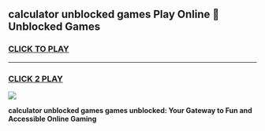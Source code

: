 
## calculator unblocked games Play Online 👋 Unblocked Games
<h3>
<a href="https://premium.freeplayer.one?title=calculator_unblocked_games&ref=19F">CLICK TO PLAY</a></h3>
<hr>

<h3>
<a href="https://premium.freeplayer.one?title=calculator_unblocked_games&ref=19F">CLICK 2 PLAY</a>
  
</h3>

<a href="https://premium.freeplayer.one?title=calculator_unblocked_games&ref=19F"><img src="https://clearcache.store/games.png"></a>


**calculator unblocked games games unblocked: Your Gateway to Fun and Accessible Online Gaming**

